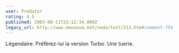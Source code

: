 ```yaml
---
user: Predator
rating: 4.5
published: 2003-08-11T22:12:34.000Z
legacy_url: http://www.emunova.net/veda/test/213.htm#comment-754
---
```

Légendaire. Préférez-lui la version Turbo. Une tuerie.